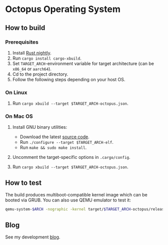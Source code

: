 # Octopus Operating System


## How to build

### Prerequisites

1. Install [Rust nightly](https://doc.rust-lang.org/1.5.0/book/nightly-rust.html).
2. Run `cargo install cargo-xbuild`.
3. Set `TARGET_ARCH`-environment variable for target architecture (can be
`x86_64` or `aarch64`).
4. Cd to the project directory.
5. Follow the following steps depending on your host OS.

### On Linux

1. Run `cargo xbuild --target $TARGET_ARCH-octopus.json`.

### On Mac OS

1. Install GNU binary utilities:
    - Download the latest [source code](http://ftp.gnu.org/gnu/binutils/).
    - Run `./configure --target $TARGET_ARCH-elf`.
    - Run `make && sudo make install`.

2. Uncomment the target-specific options in `.cargo/config`.

2. Run `cargo xbuild --target $TARGET_ARCH-octopus.json`.


## How to test

The build produces multiboot-compatible kernel image which can be booted via GRUB. You can also use QEMU emulator to test it:

```sh
qemu-system-$ARCH -nographic -kernel target/$TARGET_ARCH-octopus/release/octopus
```

## Blog

See my development [blog](https://octopus-os.blogspot.com/).
